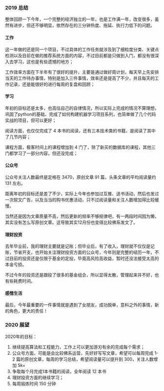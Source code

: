 
### 2019 总结

整体回顾一下今年，一个完整的经济独立的一年，也是工作满一年，改变很多，虽然有进步，但还不够明显，依然存在的三分钟热度、拖延、执行力低下的问题。

#### 工作

这一年做的还是同一个项目，不过具体的工作任务就涉及到了细粒度分类、关键点检测以及目前在做的推荐系统方面的内容，不过目前都是只做到入门，都没有很深入去学习，这也是有些遗憾的地方；

工作效率方面在下半年有了很好的提升，主要是通过做好周计划，每天早上先安排当天的工作待办事情，特别是加入三件事情，效率还是提高了不少，并且每天的工作记录，还是能很好的进行每周的复盘和回顾；


#### 学习

年初的目标还是太多，也高估自己的自律情况，所以实际上完成的情况不算理想，巩固了python的基础、完成了如何构建机器学习项目系列，也简单做了几个代码实战的项目，但可以更好；

阅读方面，也仅仅完成了 4 本书的阅读，还有三本技术类的书籍，是阅读了其中了几节内容；

课程方面，极客时间上的课程增加到 4 门了，除了新买的数据库的课程，其他三门都学习了一部分内容，但还没完成；


#### 公众号 

公众号关注人数最终是定格在 3470，原创文章 91 篇，头条文章的平均阅读量约 131 左右。

距离年初的目标还是差了不少，实际上今年也参加过互推、送书活动，然后也发过一次软文广告，以及当当的购书优惠活动，只不过阅读量和关注人数增加得比较缓慢。

当然还是因为文章质量不高，然后更新的频率不够规律吧，有一两段时间因为懒，其实没有怎么写原创文章。这导致其实12月份也变得比较佛系发文了。



#### 理财投资

去年毕业前，我的理财主要就是记账；但毕业后，有了收入，理财就不仅仅是记账，节省开支，也开始关注理财投资方面的公众号，今年则是完整的经历一年，不过目前的投资还是仅限于基金的定投，毕竟高风险高收益，暂时还没法接受太高的本金亏损。

不过今年的投资还是跟投了很多的基金组合，所以显得太散，管理起来并不好，也有些耗费时间。


#### 感情生活

最后，今年最重要的一件事情就是遇到了女朋友，成功脱单，意料之外的事情，新的角色，更大的责任！


### 2020 展望

2020年的目标：

1. 继续提高算法和工程能力，工作上可以更加游刃有余的完成每个需求；
2. 公众号方面，可能是会比较佛系运营，先好好写写文章，希望可以每周完成 1-2 篇的原创文章，每周的学习总结，希望阅读量可以提升到 300，关注人数增加 5k+
3. 争取每个月完成1本书籍的阅读，全年阅读 12 本书
4. 理财投资方面的继续学习；
5. 每周锻炼时间 150 分钟


